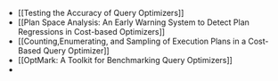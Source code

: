 - [[Testing the Accuracy of Query Optimizers]]
- [[Plan Space Analysis: An Early Warning System to Detect Plan Regressions in Cost-based Optimizers]]
- [[Counting,Enumerating, and Sampling of Execution Plans in a Cost-Based Query Optimizer]]
- [[OptMark: A Toolkit for Benchmarking Query Optimizers]]
-